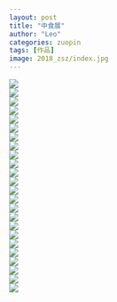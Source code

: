 ```yaml
---
layout: post
title: "中食展"
author: "Leo"
categories: zuopin
tags: [作品]
image: 2018_zsz/index.jpg
---
```

<div class="masonry">
	<div class="item">
		<div class="item_content">
			<img src="{{ site.github.url }}/assets/img/2018_zsz/1130x2700_画板 1 副本.jpg">
			</div>
	</div>
	<div class="item">
		<div class="item_content">
			<img src="{{ site.github.url }}/assets/img/2018_zsz/1545186547(1).jpg">
			</div>
	</div>
	<div class="item">
		<div class="item_content">
			<img src="{{ site.github.url }}/assets/img/2018_zsz/1810x2500_画板 1 副本.jpg">
			</div>
	</div>
	<div class="item">
		<div class="item_content">
			<img src="{{ site.github.url }}/assets/img/2018_zsz/1810x2500_画板 1.jpg">
			</div>
	</div>
	<div class="item">
		<div class="item_content">
			<img src="{{ site.github.url }}/assets/img/2018_zsz/1900x2700_画板 1.jpg">
			</div>
	</div>
	<div class="item">
		<div class="item_content">
			<img src="{{ site.github.url }}/assets/img/2018_zsz/2700x4300 [已恢复]-02.jpg">
			</div>
	</div>
	<div class="item">
		<div class="item_content">
			<img src="{{ site.github.url }}/assets/img/2018_zsz/2700x4300 [已恢复]_画板 1.jpg">
			</div>
	</div>
	<div class="item">
		<div class="item_content">
			<img src="{{ site.github.url }}/assets/img/2018_zsz/4700x2700_画板 1.jpg">
			</div>
	</div>
	<div class="item">
		<div class="item_content">
			<img src="{{ site.github.url }}/assets/img/2018_zsz/中文邀请晚宴 - 副本.jpg">
			</div>
	</div>
	<div class="item">
		<div class="item_content">
			<img src="{{ site.github.url }}/assets/img/2018_zsz/工作证_画板 1.jpg">
			</div>
	</div>
	<div class="item">
		<div class="item_content">
			<img src="{{ site.github.url }}/assets/img/2018_zsz/手卡_画板 1.jpg">
			</div>
	</div>
	<div class="item">
		<div class="item_content">
			<img src="{{ site.github.url }}/assets/img/2018_zsz/手提1.jpg">
			</div>
	</div>
	<div class="item">
		<div class="item_content">
			<img src="{{ site.github.url }}/assets/img/2018_zsz/晚宴指示牌_画板 1 副本 2.jpg">
			</div>
	</div>
	<div class="item">
		<div class="item_content">
			<img src="{{ site.github.url }}/assets/img/2018_zsz/晚宴指示牌_画板 1 副本.jpg">
			</div>
	</div>
	<div class="item">
		<div class="item_content">
			<img src="{{ site.github.url }}/assets/img/2018_zsz/晚宴指示牌_画板 1.jpg">
			</div>
	</div>
	<div class="item">
		<div class="item_content">
			<img src="{{ site.github.url }}/assets/img/2018_zsz/环保袋-01.jpg">
			</div>
	</div>
	<div class="item">
		<div class="item_content">
			<img src="{{ site.github.url }}/assets/img/2018_zsz/环保袋-02.jpg">
			</div>
	</div>
	<div class="item">
		<div class="item_content">
			<img src="{{ site.github.url }}/assets/img/2018_zsz/电子邀请(英文).jpg">
			</div>
	</div>
	<div class="item">
		<div class="item_content">
			<img src="{{ site.github.url }}/assets/img/2018_zsz/电子邀请.jpg">
			</div>
	</div>
	<div class="item">
		<div class="item_content">
			<img src="{{ site.github.url }}/assets/img/2018_zsz/背景板5x3.jpg">
			</div>
	</div>
	<div class="item">
		<div class="item_content">
			<img src="{{ site.github.url }}/assets/img/2018_zsz/背景板右3x3.jpg">
			</div>
	</div>
	<div class="item">
		<div class="item_content">
			<img src="{{ site.github.url }}/assets/img/2018_zsz/英文邀请晚宴.jpg">
			</div>
	</div>
	<div class="item">
		<div class="item_content">
			<img src="{{ site.github.url }}/assets/img/2018_zsz/邀请函转曲-01.jpg">
			</div>
	</div>
	<div class="item">
		<div class="item_content">
			<img src="{{ site.github.url }}/assets/img/2018_zsz/邀请函转曲-02.jpg">
			</div>
	</div>
</div>

